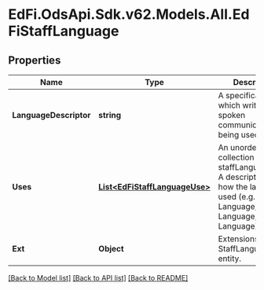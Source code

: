# EdFi.OdsApi.Sdk.v62.Models.All.EdFiStaffLanguage

## Properties

Name | Type | Description | Notes
------------ | ------------- | ------------- | -------------
**LanguageDescriptor** | **string** | A specification of which written or spoken communication is being used. | 
**Uses** | [**List&lt;EdFiStaffLanguageUse&gt;**](EdFiStaffLanguageUse.md) | An unordered collection of staffLanguageUses. A description of how the language is used (e.g. Home Language, Native Language, Spoken Language). | [optional] 
**Ext** | **Object** | Extensions to the StaffLanguage entity. | [optional] 

[[Back to Model list]](../README.md#documentation-for-models) [[Back to API list]](../README.md#documentation-for-api-endpoints) [[Back to README]](../README.md)


